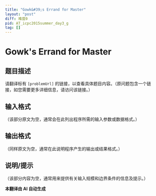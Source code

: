```yaml
---
title: "Gowk&#39;s Errand for Master"
layout: "post"
diff: 难度0
pid: AT_icpc2015summer_day3_g
tag: []
---
```


# Gowk&#39;s Errand for Master

## 题目描述

请翻译标有 `[problemUrl]` 的链接，以查看具体题目内容。（原问题包含一个链接，如您需要更多详细信息，请访问该链接。）

## 输入格式

（该部分原文为空，通常会在此列出程序所需的输入参数或数据格式。）

## 输出格式

（同样原文为空，通常在此说明程序产生的输出或结果格式。）

## 说明/提示

（该部分内容为空，通常用来提供有关输入规模和边界条件的信息及提示。）

 **本翻译由 AI 自动生成**

